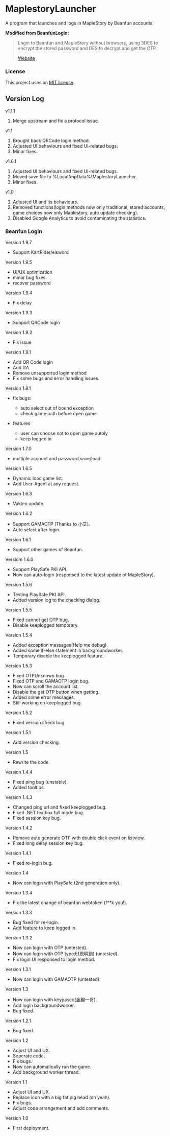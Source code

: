 ﻿# MaplestoryLauncher

A program that launches and logs in MapleStory by Beanfun accounts.

**Modified from BeanfunLogin:**
> 
> Login to Beanfun and MapleStory without browsers, using 3DES to encrypt the stored password and DES to decrypt and get the OTP.
> 
> [Website](https://kevin940726.github.io/BeanfunLogin)

### License

This project uses an [MIT license](LICENSE.md).


## Version Log

v1.1.1
1. Merge upstream and fix a protocol issue.

v1.1
1. Brought back QRCode login method.
2. Adjusted UI behaviours and fixed UI-related bugs.
3. Minor fixes.

v1.0.1
1. Adjusted UI behaviours and fixed UI-related bugs.
2. Moved save file to %LocalAppData%\MaplestoryLauncher\.
3. Minor fixes.

v1.0
1. Adjusted UI and its behaviours.
2. Removed functions(login methods now only traditional, stored accounts, game choices now only Maplestory, auto update checking).
3. Disabled Google Analytics to avoid contaminating the statistics.


### Beanfun Login

Version 1.9.7
- Support KartRider/elsword

Version 1.9.5
- UI/UX optimization
- minor bug fixes
- recover password

Version 1.9.4
- Fix delay

Version 1.9.3
- Support QRCode login

Version 1.9.2
- Fix issue

Version 1.9.1
- Add QR Code login
- Add GA
- Remove unsupported login method
- Fix some bugs and error handling issues.

Version 1.8.1
- fix bugs:
  - auto select out of bound exception
  - check game path before open game

- features
  - user can choose not to open game autoly
  - keep logged in 
  
Version 1.7.0 
- multiple account and password save/load

Version 1.6.5
- Dynamic load game list.
- Add User-Agent at any request.

Version 1.6.3 
- Vakten update.

Version 1.6.2
- Support GAMAOTP (Thanks to 小艾).
- Auto select after login.

Version 1.6.1 
- Support other games of Beanfun.

Versiom 1.6.0 
- Support PlaySafe PKI API.
- Now can auto-login (responsed to the latest update of MapleStory).

Version 1.5.6 
- Testing PlaySafe PKI API.
- Added version log to the checking dialog.

Version 1.5.5 
- Fixed cannot get OTP bug.
- Disable keeplogged temporary.

Version 1.5.4 
- Added exception messages(Help me debug).
- Added some if-else statement in backgroundworker.
- Temporary disable the keeplogged feature.

Version 1.5.3
- Fixed OTPUnknown bug.
- Fixed OTP and GAMAOTP login bug.
- Now can scroll the account list.
- Disable the get OTP button when getting.
- Added some error messages.
- Still working on keeplogged bug.

Version 1.5.2 
- Fixed version check bug.

Version 1.5.1 
- Add version checking.

Version 1.5 
- Rewrite the code.

Version 1.4.4 
- Fixed ping bug (unstable).
- Added tooltips.

Version 1.4.3
- Changed ping url and fixed keeplogged bug.
- Fixed .NET textbox full mode bug.
- Fixed session key bug.

Version 1.4.2
- Remove auto generate OTP with double click event on listview.
- Fixed long delay session key bug.

Version 1.4.1
- Fixed re-login bug.

Version 1.4
- Now can login with PlaySafe (2nd generation only).

Version 1.3.4
- Fix the latest change of beanfun webtoken (f**k you!).

Version 1.3.3
- Bug fixed for re-login.
- Add feature to keep logged in.

Version 1.3.2
- Now can login with OTP (untested).
- Now can login with OTP type:E(聰明鎖) (untested).
- Fix login UI responsed to login method.

Version 1.3.1
- Now can login with GAMAOTP (untested).

Version 1.3
- Now can login with keypasco(金鑰一哥).
- Add login backgroundworker.
- Bug fixed.

Version 1.2.1
- Bug fixed.

Version 1.2 
- Adjust UI and UX.
- Seperate code.
- Fix bugs.
- Now can automatically run the game.
- Add background worker thread.

Version 1.1
- Adjust UI and UX.
- Replace icon with a big fat pig head (oh yeah).
- Fix bugs.
- Adjust code arrangement and add comments.

Version 1.0
- First deployment.
